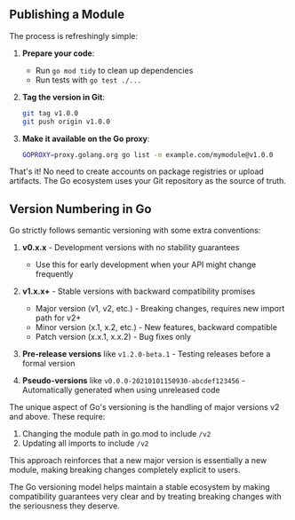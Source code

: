 ## Publishing a Module

The process is refreshingly simple:

1. **Prepare your code**:

   - Run `go mod tidy` to clean up dependencies
   - Run tests with `go test ./...`

2. **Tag the version in Git**:

   ```bash
   git tag v1.0.0
   git push origin v1.0.0
   ```

3. **Make it available on the Go proxy**:
   ```bash
   GOPROXY=proxy.golang.org go list -m example.com/mymodule@v1.0.0
   ```

That's it! No need to create accounts on package registries or upload artifacts. The Go ecosystem uses your Git repository as the source of truth.

## Version Numbering in Go

Go strictly follows semantic versioning with some extra conventions:

1. **v0.x.x** - Development versions with no stability guarantees

   - Use this for early development when your API might change frequently

2. **v1.x.x+** - Stable versions with backward compatibility promises

   - Major version (v1, v2, etc.) - Breaking changes, requires new import path for v2+
   - Minor version (x.1, x.2, etc.) - New features, backward compatible
   - Patch version (x.x.1, x.x.2) - Bug fixes only

3. **Pre-release versions** like `v1.2.0-beta.1` - Testing releases before a formal version

4. **Pseudo-versions** like `v0.0.0-20210101150930-abcdef123456` - Automatically generated when using unreleased code

The unique aspect of Go's versioning is the handling of major versions v2 and above. These require:

1. Changing the module path in go.mod to include `/v2`
2. Updating all imports to include `/v2`

This approach reinforces that a new major version is essentially a new module, making breaking changes completely explicit to users.

The Go versioning model helps maintain a stable ecosystem by making compatibility guarantees very clear and by treating breaking changes with the seriousness they deserve.
